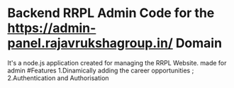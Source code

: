 # Backend RRPL Admin Code for the https://admin-panel.rajavrukshagroup.in/ Domain

It's a node.js application created for managing the RRPL Website. made for admin
#Features
1.Dinamically adding the career opportunities ;
2.Authentication and Authorisation
